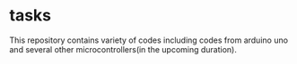 # tasks
This repository contains variety of codes including codes from arduino uno and several other microcontrollers(in the upcoming duration).
